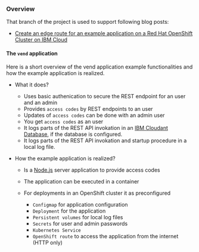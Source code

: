 ### Overview

That branch of the project is used to support following blog posts:

- [Create an edge route for an example application on a Red Hat OpenShift Cluster on IBM Cloud](https://suedbroecker.net/2021/11/30/create-an-edge-route-for-an-example-application-on-a-red-hat-openshift-cluster-on-ibm-cloud/)

#### The `vend` application

Here is a short overview of the vend application example functionalities and how the example application is realized.

* What it does?


    * Uses basic authenication to secure the REST endpoint for an user and an admin
    * Provides `access codes` by REST endpoints to an user
    * Updates of `access codes` can be done with an admin user
    * You get `access codes` as an user
    * It logs parts of the REST API invokation in an [IBM Cloudant Database](https://www.ibm.com/cloud/cloudant?utm_content=SRCWW&p1=Search&p4=43700067990190230&p5=e&gclid=Cj0KCQjw9ZGYBhCEARIsAEUXITWyOiH3lCDB0wO9z2GlWWzB5tIC0mr4i9tpNFqadYBxLj8bNrHValsaAnL-EALw_wcB&gclsrc=aw.ds), if the database is configured.
    * It logs parts of the REST API invokation and startup procedure in a local log file.

* How the example application is realized?

    * Is a [Node.js](https://nodejs.org/en/) server application to provide access codes 
    * The application can be executed in a container
    * For deployments in an OpenShift cluster it as preconfigured
        
        * `Configmap` for application configuration
        * `Deployment` for the application
        * `Persistent volumes` for local log files
        * `Secrets` for user and admin passwords
        * `Kubernetes Service`
        * `OpenShift route` to access the application from the internet (HTTP only)


